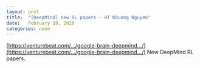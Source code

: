 ```yaml
---
layout: post
title:  "[DeepMind] new RL papers - HT Khuong Nguyen"
date:   February 19, 2020
categories: none
---
```


[https://venturebeat.com/.../google-brain-deepmind.../](https://venturebeat.com/.../google-brain-deepmind.../)
New DeepMind RL papers.


